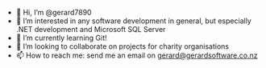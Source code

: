 - 👋 Hi, I’m @gerard7890
- 👀 I’m interested in any software development in general, but especially .NET development and Microsoft SQL Server
- 🌱 I’m currently learning Git!
- 💞️ I’m looking to collaborate on projects for charity organisations
- 📫 How to reach me: send me an email on gerard@gerardsoftware.co.nz

<!---
gerard7890/gerard7890 is a ✨ special ✨ repository because its `README.md` (this file) appears on your GitHub profile.
You can click the Preview link to take a look at your changes.
--->
